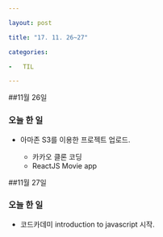 ```yaml
---

layout: post

title: "17. 11. 26~27"

categories:

-	TIL

---
```


##11월 26일

### 오늘 한 일

-	아마존 S3를 이용한 프로젝트 업로드.

	-	카카오 클론 코딩
	-	ReactJS Movie app

##11월 27일

### 오늘 한 일

-	코드카데미 introduction to javascript 시작.
